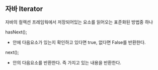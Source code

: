 ## 자바 Iterator

자바의 컬렉션 프레임웍에서 저장되어있는 요소를 읽어오는 표준화된 방법중 하나



hasNext();

- 안에 다음요소가 있는지 확인하고 있다면 true, 없다면 False를 반환한다. 

next();

- 안의 다음요소를 반환한다. 즉 가지고 있는 내용을 반환한다.

